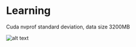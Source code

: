 # Learning
Cuda nvprof standard deviation, data size 3200MB

![alt text](https://github.com/HsingYo/Learning/blob/master/datasize_3200M.jpg)
